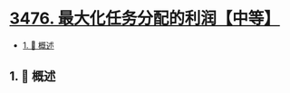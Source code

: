 # [3476. 最大化任务分配的利润【中等】](https://github.com/tnotesjs/TNotes.leetcode/tree/main/notes/3476.%20%E6%9C%80%E5%A4%A7%E5%8C%96%E4%BB%BB%E5%8A%A1%E5%88%86%E9%85%8D%E7%9A%84%E5%88%A9%E6%B6%A6%E3%80%90%E4%B8%AD%E7%AD%89%E3%80%91)

<!-- region:toc -->

- [1. 📝 概述](#1--概述)

<!-- endregion:toc -->

## 1. 📝 概述
